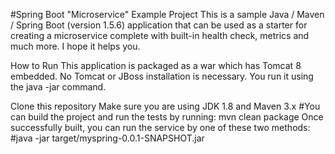 #Spring Boot "Microservice" Example Project
This is a sample Java / Maven / Spring Boot (version 1.5.6) application that can be used as a starter for creating a microservice complete with built-in health check, metrics and much more. I hope it helps you.

How to Run
This application is packaged as a war which has Tomcat 8 embedded. No Tomcat or JBoss installation is necessary. You run it using the java -jar command.

Clone this repository
Make sure you are using JDK 1.8 and Maven 3.x
#You can build the project and run the tests by running:  mvn clean package
Once successfully built, you can run the service by one of these two methods:
#java -jar target/myspring-0.0.1-SNAPSHOT.jar
